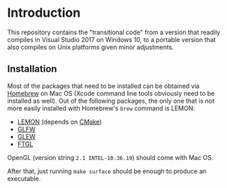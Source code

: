 # Introduction

This repository contains the "transitional code" from a version that readily compiles in Visual Studio 2017 on Windows 10, to a portable version that also compiles on Unix platforms given minor adjustments.

## Installation

Most of the packages that need to be installed can be obtained via [Homebrew](https://brew.sh/) on Mac OS (Xcode command line tools obviously need to be installed as well). Out of the following packages, the only one that is not more easily installed with Homebrew's `brew` command is LEMON:

* [LEMON](https://lemon.cs.elte.hu/trac/lemon/wiki/InstallLinux) (depends on [CMake](https://cmake.org/))
* [GLFW](https://www.glfw.org/)
* [GLEW](http://glew.sourceforge.net/)
* [FTGL](http://ftgl.sourceforge.net/docs/html/ftgl-tutorial.html)

OpenGL (version string `2.1 INTEL-10.36.19`) should come with Mac OS.

After that, just running `make surface` should be enough to produce an executable.
